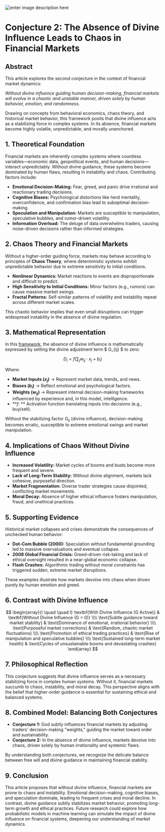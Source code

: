 ![enter image description here](./figures/stock-market-chaos-stockcake.jpg "enter image title here")

# Conjecture 2: The Absence of Divine Influence Leads to Chaos in Financial Markets

## Abstract

This article explores the second conjecture in the context of financial market dynamics: 

*Without divine influence guiding human decision-making, financial markets will evolve in a chaotic and unstable manner, driven solely by human behavior, emotion, and randomness.* 

Drawing on concepts from behavioral economics, chaos theory, and historical market behavior, this framework posits that divine influence acts as a stabilizing force in complex systems. In its absence, financial markets become highly volatile, unpredictable, and morally unanchored.



## 1. Theoretical Foundation

Financial markets are inherently complex systems where countless variables—economic data, geopolitical events, and human decisions—interact unpredictably. Without divine guidance, these systems become dominated by human flaws, resulting in instability and chaos. Contributing factors include:

- **Emotional Decision-Making:** Fear, greed, and panic drive irrational and reactionary trading decisions.
- **Cognitive Biases:** Psychological distortions like herd mentality, overconfidence, and confirmation bias lead to suboptimal decision-making.
- **Speculation and Manipulation:** Markets are susceptible to manipulation, speculative bubbles, and rumor-driven volatility.
- **Information Overload:** The deluge of data overwhelms traders, causing noise-driven decisions rather than informed strategies.



## 2. Chaos Theory and Financial Markets

Without a higher-order guiding force, markets may behave according to principles of **Chaos Theory**, where deterministic systems exhibit unpredictable behavior due to extreme sensitivity to initial conditions.

- **Nonlinear Dynamics:** Market reactions to events are disproportionate and difficult to predict.
- **High Sensitivity to Initial Conditions:** Minor factors (e.g., rumors) can cause massive market swings.
- **Fractal Patterns:** Self-similar patterns of volatility and instability repeat across different market scales.

This chaotic behavior implies that even small disruptions can trigger widespread instability in the absence of divine regulation.



## 3. Mathematical Representation

In this [framework](https://blog.quantiota.ai/page/6/divine-influence-in-financial-markets-a-neural-network-analogy-of-human-decision-making/), the absence of divine influence is mathematically expressed by setting the divine adjustment term $ G_{ij} $ to zero:

$$
D_i = f\left(\sum_{j} w_{ij} \cdot x_j + b_i\right)
$$

Where:

- **Market Inputs ($x_j$)** → Represent market data, trends, and news.  
- **Biases ($b_i$)** → Reflect emotional and psychological factors.  
- **Weights ($w_{ij}$)** → Represent internal decision-making frameworks influenced by experience and, in this model, intelligence. 
- **$f$: ** Activation function translating inputs into decisions (e.g., buy/sell).

Without the stabilizing factor $G_{ij}$ (divine influence), decision-making becomes erratic, susceptible to extreme emotional swings and market manipulation.



## 4. Implications of Chaos Without Divine Influence

- **Increased Volatility:** Market cycles of booms and busts become more frequent and severe.
- **Lack of Long-Term Stability:** Without divine alignment, markets lack cohesive, purposeful direction.
- **Market Fragmentation:** Diverse trader strategies cause disjointed, conflicting market movements.
- **Moral Decay:** Absence of higher ethical influence fosters manipulation, fraud, and unethical practices.



## 5. Supporting Evidence

Historical market collapses and crises demonstrate the consequences of unchecked human behavior:

- **Dot-Com Bubble (2000):** Speculation without fundamental grounding led to massive overvaluations and eventual collapse.
- **2008 Global Financial Crisis:** Greed-driven risk-taking and lack of ethical oversight resulted in a near-global economic collapse.
- **Flash Crashes:** Algorithmic trading without moral constraints has triggered sudden, extreme market disruptions.

These examples illustrate how markets devolve into chaos when driven purely by human emotion and greed.



## 6. Contrast with Divine Influence

$$
\begin{array}{l \quad \quad l}
\textbf{With Divine Influence (G Active)} & \textbf{Without Divine Influence (G = 0)} \\\\
\text{Subtle guidance toward market stability} & \text{Dominance of emotional, irrational behavior} \\\\
\text{Purposeful market corrections} & \text{Random, chaotic market fluctuations} \\\\
\text{Promotion of ethical trading practices} & \text{Rise of manipulation and speculative bubbles} \\\\
\text{Sustained long-term market health} & \text{Cycles of unsustainable booms and devastating crashes}
\end{array}
$$






## 7. Philosophical Reflection

This conjecture suggests that divine influence serves as a necessary stabilizing force in complex human systems. Without it, financial markets succumb to chaos, instability, and moral decay. This perspective aligns with the belief that higher-order guidance is essential for sustaining ethical and balanced systems.



## 8. Combined Model: Balancing Both Conjectures

- **Conjecture 1:** God subtly influences financial markets by adjusting traders' decision-making "weights," guiding the market toward order and sustainability.
- **Conjecture 2:** In the absence of divine influence, markets devolve into chaos, driven solely by human irrationality and systemic flaws.

By understanding both conjectures, we recognize the delicate balance between free will and divine guidance in maintaining financial stability.



## 9. Conclusion

This article proposes that without divine influence, financial markets are prone to chaos and instability. Emotional decision-making, cognitive biases, and speculation dominate, leading to frequent crises and moral decline. In contrast, divine guidance subtly stabilizes market behavior, promoting long-term growth and ethical practices. Future research could explore how probabilistic models in machine learning can simulate the impact of divine influence on financial systems, deepening our understanding of market dynamics.

